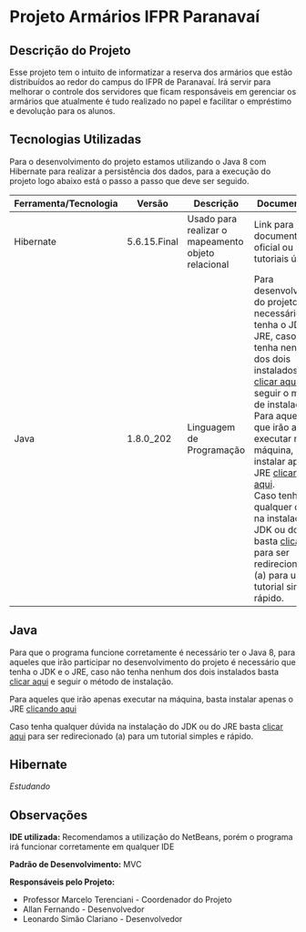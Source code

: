 # Projeto Armários IFPR Paranavaí
## Descrição do Projeto
Esse projeto tem o intuito de informatizar a reserva dos armários que estão distribuídos ao redor do campus do IFPR de Paranavaí. Irá servir para melhorar o controle dos servidores que ficam responsáveis em gerenciar os armários que atualmente é tudo realizado no papel e facilitar o empréstimo e devolução para os alunos.

## Tecnologias Utilizadas
Para o desenvolvimento do projeto estamos utilizando o Java 8 com Hibernate para realizar a persistência dos dados, para a execução do projeto logo abaixo está o passo a passo que deve ser seguido.

| Ferramenta/Tecnologia |  Versão   |        Descrição         | Documentação |   
|-----------------------|-----------|--------------------------|-----------|
| Hibernate             | 5.6.15.Final | Usado para realizar o mapeamento objeto relacional | Link para a documentação oficial ou tutoriais úteis. |
| Java                  | 1.8.0_202 | Linguagem de Programação | Para desenvolvedores do projeto é necessário  que tenha o JDK e o JRE, caso não tenha nenhum dos dois instalados basta [clicar aqui](https://www.oracle.com/br/java/technologies/javase/javase8-archive-downloads.html) e seguir o método de instalação. <br/> Para aqueles que irão apenas executar na máquina, basta instalar apenas o JRE [clicando aqui](https://www.oracle.com/br/java/technologies/javase/javase8-archive-downloads.html). <br/> Caso tenha qualquer dúvida na instalação do JDK ou do JRE basta [clicar aqui](https://mauriciogeneroso.medium.com/configurando-java-1-instala%C3%A7%C3%A3o-do-jre-e-do-jdk-no-windows-38cacace0377) para ser redirecionado (a) para um tutorial simples e rápido. |


## Java
Para que o programa funcione corretamente é necessário ter o Java 8, para aqueles que irão participar no desenvolvimento do projeto é necessário  que tenha o JDK e o JRE, caso não tenha nenhum dos dois instalados basta [clicar aqui](https://www.oracle.com/br/java/technologies/javase/javase8-archive-downloads.html) e seguir o método de instalação.

Para aqueles que irão apenas executar na máquina, basta instalar apenas o JRE [clicando aqui](https://www.oracle.com/br/java/technologies/javase/javase8-archive-downloads.html)

Caso tenha qualquer dúvida na instalação do JDK ou do JRE basta [clicar aqui](https://mauriciogeneroso.medium.com/configurando-java-1-instala%C3%A7%C3%A3o-do-jre-e-do-jdk-no-windows-38cacace0377) para ser redirecionado (a) para um tutorial simples e rápido.

## Hibernate
_Estudando_

## Observações
**IDE utilizada:** Recomendamos a utilização do NetBeans, porém o programa irá funcionar corretamente em qualquer IDE

**Padrão de Desenvolvimento:** MVC

**Responsáveis pelo Projeto:**

- Professor Marcelo Terenciani - Coordenador do Projeto
- Allan Fernando - Desenvolvedor
- Leonardo Simão Clariano - Desenvolvedor
